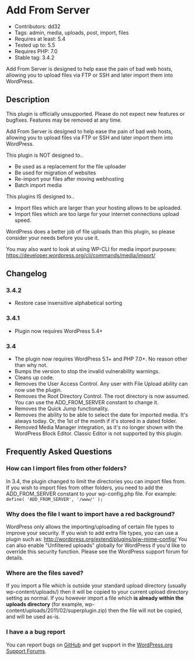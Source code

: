 Add From Server
===============
* Contributors: dd32
* Tags: admin, media, uploads, post, import, files
* Requires at least: 5.4
* Tested up to: 5.5
* Requires PHP: 7.0
* Stable tag: 3.4.2

Add From Server is designed to help ease the pain of bad web hosts, allowing you to upload files via FTP or SSH and later import them into WordPress.

## Description

This plugin is officially unsupported. Please do not expect new features or bugfixes. Features may be removed at any time.

Add From Server is designed to help ease the pain of bad web hosts, allowing you to upload files via FTP or SSH and later import them into WordPress.

This plugin is NOT designed to..
 * Be used as a replacement for the file uploader
 * Be used for migration of websites
 * Re-import your files after moving webhosting
 * Batch import media

This plugins IS designed to..
 * Import files which are larger than your hosting allows to be uploaded.
 * Import files which are too large for your internet connections upload speed.

WordPress does a better job of file uploads than this plugin, so please consider your needs before you use it.

You may also want to look at using WP-CLI for media import purposes:
https://developer.wordpress.org/cli/commands/media/import/

## Changelog

### 3.4.2
 * Restore case insensitive alphabetical sorting

### 3.4.1
 * Plugin now requires WordPress 5.4+

### 3.4
 * The plugin now requires WordPress 5.1+ and PHP 7.0+. No reason other than why not.
 * Bumps the version to stop the invalid vulnerability warnings.
 * Cleans up code.
 * Removes the User Access Control. Any user with File Upload ability can now use the plugin.
 * Removes the Root Directory Control. The root directory is now assumed. You can use the ADD_FROM_SERVER constant to change it.
 * Removes the Quick Jump functionality.
 * Removes the ability to be able to select the date for imported media. It's always today. Or, the 1st of the month if it's stored in a dated folder.
 * Removed Media Manager integration, as it's no longer shown with the WordPress Block Editor. Classic Editor is not supported by this plugin.

## Frequently Asked Questions

### How can I import files from other folders?
In 3.4, the plugin changed to limit the directories you can import files from.
If you wish to import files from other folders, you need to add the ADD_FROM_SERVER constant to your wp-config.php file.
For example:
`define( 'ADD_FROM_SERVER', '/www/' );`

### Why does the file I want to import have a red background?
WordPress only allows the importing/uploading of certain file types to improve your security.
If you wish to add extra file types, you can use a plugin such as: http://wordpress.org/extend/plugins/pjw-mime-config/ You can also enable "Unfiltered uploads" globally for WordPress if you'd like to override this security function. Please see the WordPress support forum for details.

### Where are the files saved?
If you import a file which is outside your standard upload directory (usually wp-content/uploads/) then it will be copied to your current upload directory setting as normal.
If you however import a file which **is already within the uploads directory** (for example, wp-content/uploads/2011/02/superplugin.zip) then the file will not be copied, and will be used as-is.

### I have a a bug report
You can report bugs on <a href="https://github.com/dd32/add-from-server">GitHub</a> and get support in the <a href="https://wordpress.org/support/plugin/add-from-server/">WordPress.org Support Forums</a>.
